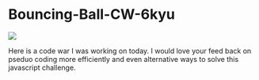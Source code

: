 # Bouncing-Ball-CW-6kyu

![](https://previews.123rf.com/images/akv/akv1204/akv120400010/13029357-bouncing-basketball-ball-cartoon-illustration.jpg)

Here is a code war I was working on today. I would love your feed back on pseduo coding more efficiently and even alternative ways to solve this javascript challenge.

